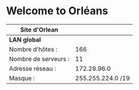 # Welcome to Orléans

| Site d'Orlean |  |  
|------------|------------|
 | **LAN global**   |  |
| Nombre d'hôtes :| 166 |
| Nombre de serveurs :| 11   |
|Adresse réseau :|172.28.96.0|
| Masque :  | 255.255.224.0 /19 |

